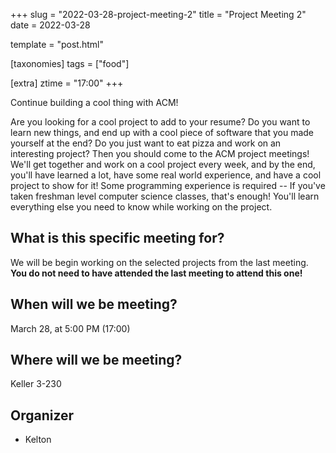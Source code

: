 +++
slug = "2022-03-28-project-meeting-2"
title = "Project Meeting 2"
date = 2022-03-28

template = "post.html"

[taxonomies]
tags = ["food"]

[extra]
ztime = "17:00"
+++

Continue building a cool thing with ACM!

<!-- more -->
Are you looking for a cool project to add to your resume?
Do you want to learn new things, and end up with a cool piece of software that you made yourself at the end?
Do you just want to eat pizza and work on an interesting project?
Then you should come to the ACM project meetings!
We'll get together and work on a cool project every week, and by the end, you'll have learned a lot,
have some real world experience, and have a cool project to show for it!
Some programming experience is required -- If you've taken freshman level computer science classes, that's enough!
You'll learn everything else you need to know while working on the project.

## What is this specific meeting for?

We will be begin working on the selected projects from the last meeting. **You do not need to have attended the last meeting to attend this one!**

## When will we be meeting?

March 28, at 5:00 PM (17:00)

## Where will we be meeting?

Keller 3-230

## Organizer

* Kelton
